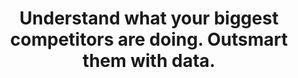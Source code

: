 ---
short_title: Competitive Intelligence
title: Understand what your biggest competitors are doing.  Outsmart them with data.
---